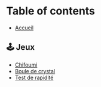 # Table of contents

* [Accueil](README.md)

## 🕹 Jeux

* [Chifoumi](jeux/chifoumi.md)
* [Boule de crystal](jeux/boule-de-crystal.md)
* [Test de rapidité](jeux/test-de-rapidite.md)
